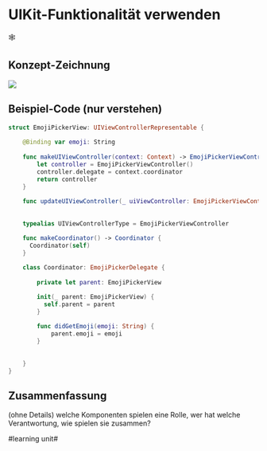 # UIKit-Funktionalität verwenden
🕸️

## Konzept-Zeichnung

![][image-1]

## Beispiel-Code (nur verstehen)

```swift
struct EmojiPickerView: UIViewControllerRepresentable {
    
    @Binding var emoji: String
    
    func makeUIViewController(context: Context) -> EmojiPickerViewController {
        let controller = EmojiPickerViewController()
        controller.delegate = context.coordinator
        return controller
    }
    
    func updateUIViewController(_ uiViewController: EmojiPickerViewController, context: Context) {}
    
    
    typealias UIViewControllerType = EmojiPickerViewController

    func makeCoordinator() -> Coordinator {
      Coordinator(self)
    }
    
    class Coordinator: EmojiPickerDelegate {
        
        private let parent: EmojiPickerView

        init(_ parent: EmojiPickerView) {
          self.parent = parent
        }
        
        func didGetEmoji(emoji: String) {
            parent.emoji = emoji
        }
        
        
    }
}
```

## Zusammenfassung
(ohne Details) welche Komponenten spielen eine Rolle, wer hat welche Verantwortung, wie spielen sie zusammen?

[image-1]:	assets/Konzeptzeichnung_UIKit.drawio.png

#learning unit#